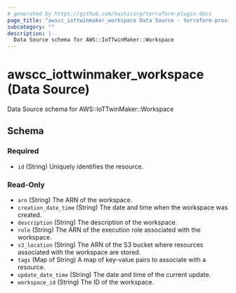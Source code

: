 ```yaml
---
# generated by https://github.com/hashicorp/terraform-plugin-docs
page_title: "awscc_iottwinmaker_workspace Data Source - terraform-provider-awscc"
subcategory: ""
description: |-
  Data Source schema for AWS::IoTTwinMaker::Workspace
---
```


# awscc_iottwinmaker_workspace (Data Source)

Data Source schema for AWS::IoTTwinMaker::Workspace



<!-- schema generated by tfplugindocs -->
## Schema

### Required

- `id` (String) Uniquely identifies the resource.

### Read-Only

- `arn` (String) The ARN of the workspace.
- `creation_date_time` (String) The date and time when the workspace was created.
- `description` (String) The description of the workspace.
- `role` (String) The ARN of the execution role associated with the workspace.
- `s3_location` (String) The ARN of the S3 bucket where resources associated with the workspace are stored.
- `tags` (Map of String) A map of key-value pairs to associate with a resource.
- `update_date_time` (String) The date and time of the current update.
- `workspace_id` (String) The ID of the workspace.
